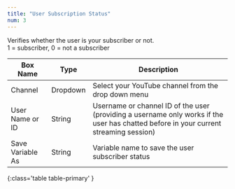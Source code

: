 ```yaml
---
title: "User Subscription Status"
num: 3
---
```


Verifies whether the user is your subscriber or not.\
1 = subscriber, 0 = not a subscriber

| Box Name | Type | Description | 
|-------|--------|--------|
|Channel|Dropdown|Select your YouTube channel from the drop down menu
| User Name or ID| String | Username or channel ID of the user (providing a username only works if the user has chatted before in your current streaming session)
|Save Variable As|String|Variable name to save the user subscriber status
{:class='table table-primary' }












